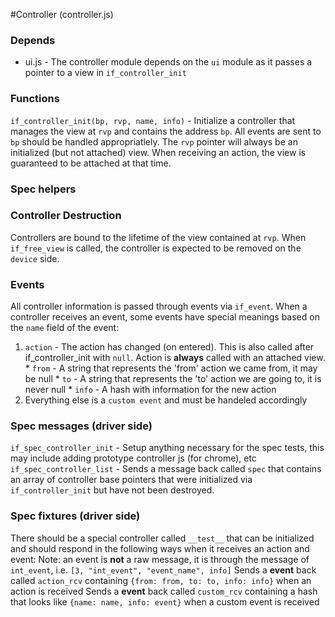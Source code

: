 #Controller (controller.js)

### Depends
  * ui.js - The controller module depends on the `ui` module as it passes a pointer to a view in `if_controller_init`

### Functions
`if_controller_init(bp, rvp, name, info)` - Initialize a controller that manages the view at `rvp` and contains the address `bp`. All events are sent to `bp` should be handled appropriatlely.
The `rvp` pointer will always be an initialized (but not attached) view. When receiving an action, the view is guaranteed to be attached at that time.

### Spec helpers

### Controller Destruction
Controllers are bound to the lifetime of the view contained at `rvp`.  When `if_free_view` is called, the controller is expected to be removed on the `device` side.

### Events
All controller information is passed through events via `if_event`. When a controller receives an event, some events have
special meanings based on the `name` field of the event:
  1. `action` - The action has changed (on entered). This is also called after if_controller_init with `null`. Action is **always** called with an
  attached view. 
    * `from` - A string that represents the 'from' action we came from, it may be null
    * `to`   - A string that represents the 'to' action we are going to, it is never null
    * `info` - A hash with information for the new action
  2. Everything else is a `custom event` and must be handeled accordingly

### Spec messages (driver side)
`if_spec_controller_init` - Setup anything necessary for the spec tests, this may include adding prototype controller js (for chrome), etc
`if_spec_controller_list` - Sends a message back called `spec` that contains an array of controller base pointers that were initialized via `if_controller_init`
but have not been destroyed.

### Spec fixtures (driver side)
There should be a special controller called `__test__` that can be initialized and should respond in the following ways when it receives an action and
event:
  Note: an event is **not** a raw message, it is through the message of `int_event`, i.e. `[3, "int_event", "event_name", info]`
  Sends a **event** back called `action_rcv` containing `{from: from, to: to, info: info}` when an action is received
  Sends a **event** back called `custom_rcv` containing a hash that looks like `{name: name, info: event}` when a custom event is received
